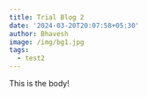 ```yaml
---
title: Trial Blog 2
date: '2024-03-20T20:07:58+05:30'
author: Bhavesh
image: /img/bg1.jpg
tags:
  - test2
---
```


This is the body!

